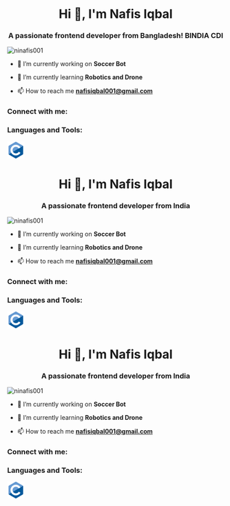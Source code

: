 <h1 align="center">Hi 👋, I'm Nafis Iqbal</h1>
<h3 align="center">A passionate frontend developer from Bangladesh! BINDIA CDI</h3>

<p align="left"> <img src="https://komarev.com/ghpvc/?username=ninafis001&label=Profile%20views&color=0e75b6&style=flat" alt="ninafis001" /> </p>

- 🔭 I’m currently working on **Soccer Bot**

- 🌱 I’m currently learning **Robotics and Drone**

- 📫 How to reach me **nafisiqbal001@gmail.com**

<h3 align="left">Connect with me:</h3>
<p align="left">
</p>

<h3 align="left">Languages and Tools:</h3>
<p align="left"> <a href="https://www.cprogramming.com/" target="_blank" rel="noreferrer"> <img src="https://raw.githubusercontent.com/devicons/devicon/master/icons/c/c-original.svg" alt="c" width="40" height="40"/> </a> </p>

<h1 align="center">Hi 👋, I'm Nafis Iqbal</h1>
<h3 align="center">A passionate frontend developer from India</h3>

<p align="left"> <img src="https://komarev.com/ghpvc/?username=ninafis001&label=Profile%20views&color=0e75b6&style=flat" alt="ninafis001" /> </p>

- 🔭 I’m currently working on **Soccer Bot**

- 🌱 I’m currently learning **Robotics and Drone**

- 📫 How to reach me **nafisiqbal001@gmail.com**

<h3 align="left">Connect with me:</h3>
<p align="left">
</p>

<h3 align="left">Languages and Tools:</h3>
<p align="left"> <a href="https://www.cprogramming.com/" target="_blank" rel="noreferrer"> <img src="https://raw.githubusercontent.com/devicons/devicon/master/icons/c/c-original.svg" alt="c" width="40" height="40"/> </a> </p>

<h1 align="center">Hi 👋, I'm Nafis Iqbal</h1>
<h3 align="center">A passionate frontend developer from India</h3>

<p align="left"> <img src="https://komarev.com/ghpvc/?username=ninafis001&label=Profile%20views&color=0e75b6&style=flat" alt="ninafis001" /> </p>

- 🔭 I’m currently working on **Soccer Bot**

- 🌱 I’m currently learning **Robotics and Drone**

- 📫 How to reach me **nafisiqbal001@gmail.com**

<h3 align="left">Connect with me:</h3>
<p align="left">
</p>

<h3 align="left">Languages and Tools:</h3>
<p align="left"> <a href="https://www.cprogramming.com/" target="_blank" rel="noreferrer"> <img src="https://raw.githubusercontent.com/devicons/devicon/master/icons/c/c-original.svg" alt="c" width="40" height="40"/> </a> </p>


